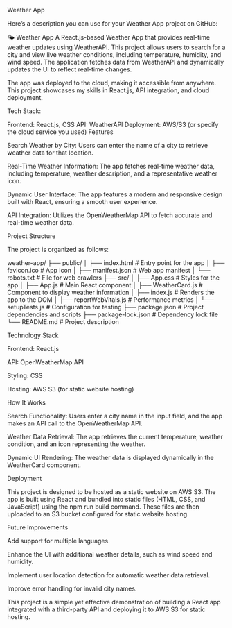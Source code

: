 Weather App


Here’s a description you can use for your Weather App project on GitHub:

🌤️ Weather App
A React.js-based Weather App that provides real-time weather updates using WeatherAPI. This project allows users to search for a city and view live weather conditions, including temperature, humidity, and wind speed. The application fetches data from WeatherAPI and dynamically updates the UI to reflect real-time changes.

The app was deployed to the cloud, making it accessible from anywhere. This project showcases my skills in React.js, API integration, and cloud deployment.

Tech Stack:

Frontend: React.js, CSS
API: WeatherAPI
Deployment: AWS/S3 (or specify the cloud service you used)
Features

Search Weather by City:
Users can enter the name of a city to retrieve weather data for that location.

Real-Time Weather Information:
The app fetches real-time weather data, including temperature, weather description, and a representative weather icon.

Dynamic User Interface:
The app features a modern and responsive design built with React, ensuring a smooth user experience.

API Integration:
Utilizes the OpenWeatherMap API to fetch accurate and real-time weather data.

Project Structure

The project is organized as follows:

weather-app/
├── public/
│   ├── index.html      # Entry point for the app
│   ├── favicon.ico     # App icon
│   ├── manifest.json   # Web app manifest
│   └── robots.txt      # File for web crawlers
├── src/
│   ├── App.css         # Styles for the app
│   ├── App.js          # Main React component
│   ├── WeatherCard.js  # Component to display weather information
│   ├── index.js        # Renders the app to the DOM
│   ├── reportWebVitals.js  # Performance metrics
│   └── setupTests.js   # Configuration for testing
├── package.json         # Project dependencies and scripts
├── package-lock.json    # Dependency lock file
└── README.md            # Project description

Technology Stack

Frontend: React.js

API: OpenWeatherMap API

Styling: CSS

Hosting: AWS S3 (for static website hosting)

How It Works

Search Functionality:
Users enter a city name in the input field, and the app makes an API call to the OpenWeatherMap API.

Weather Data Retrieval:
The app retrieves the current temperature, weather condition, and an icon representing the weather.

Dynamic UI Rendering:
The weather data is displayed dynamically in the WeatherCard component.

Deployment

This project is designed to be hosted as a static website on AWS S3. The app is built using React and bundled into static files (HTML, CSS, and JavaScript) using the npm run build command. These files are then uploaded to an S3 bucket configured for static website hosting.

Future Improvements

Add support for multiple languages.

Enhance the UI with additional weather details, such as wind speed and humidity.

Implement user location detection for automatic weather data retrieval.

Improve error handling for invalid city names.

This project is a simple yet effective demonstration of building a React app integrated with a third-party API and deploying it to AWS S3 for static hosting.

